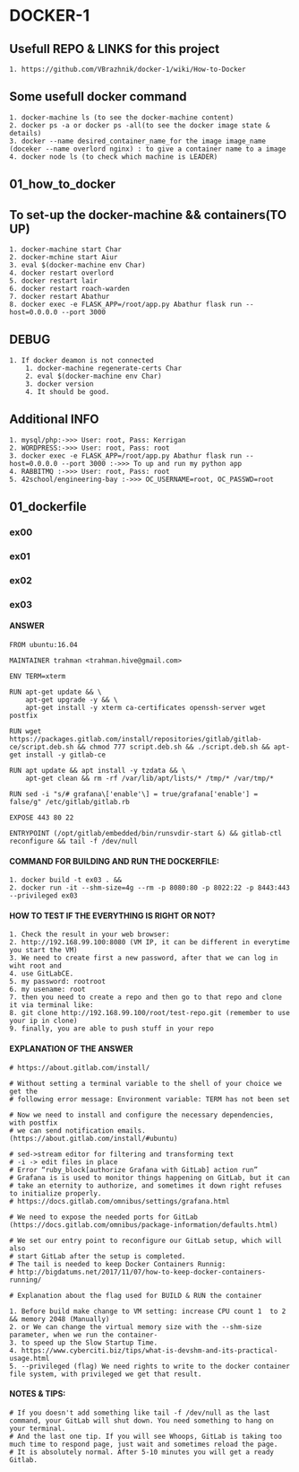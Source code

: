 # DOCKER-1



## Usefull REPO & LINKS for this project

	1. https://github.com/VBrazhnik/docker-1/wiki/How-to-Docker

## Some usefull docker command

	1. docker-machine ls (to see the docker-machine content)
	2. docker ps -a or docker ps -all(to see the docker image state & details)
	3. docker --name desired_container_name_for the image image_name (doceker --name overlord nginx) : to give a container name to a image
	4. docker node ls (to check which machine is LEADER)

## 01_how_to_docker

## To set-up the docker-machine && containers(TO UP)

	1. docker-machine start Char
	2. docker-mchine start Aiur
	3. eval $(docker-machine env Char)
	4. docker restart overlord
	5. docker restart lair
	6. docker restart roach-warden
	7. docker restart Abathur
	8. docker exec -e FLASK_APP=/root/app.py Abathur flask run --host=0.0.0.0 --port 3000

## DEBUG

	1. If docker deamon is not connected
      	1. docker-machine regenerate-certs Char
      	2. eval $(docker-machine env Char)
      	3. docker version
      	4. It should be good.

## Additional INFO

	1. mysql/php:->>> User: root, Pass: Kerrigan
	2. WORDPRESS:->>> User: root, Pass: root
	3. docker exec -e FLASK_APP=/root/app.py Abathur flask run --host=0.0.0.0 --port 3000 :->>> To up and run my python app
	4. RABBITMQ :->>> User: root, Pass: root
	5. 42school/engineering-bay :->>> OC_USERNAME=root, OC_PASSWD=root


## 01_dockerfile

### ex00

### ex01

### ex02

### ex03

#### ANSWER
```
FROM ubuntu:16.04

MAINTAINER trahman <trahman.hive@gmail.com>

ENV TERM=xterm

RUN apt-get update && \
	apt-get upgrade -y && \
	apt-get install -y xterm ca-certificates openssh-server wget postfix

RUN wget https://packages.gitlab.com/install/repositories/gitlab/gitlab-ce/script.deb.sh && chmod 777 script.deb.sh && ./script.deb.sh && apt-get install -y gitlab-ce

RUN apt update && apt install -y tzdata && \
	apt-get clean && rm -rf /var/lib/apt/lists/* /tmp/* /var/tmp/*

RUN sed -i "s/# grafana\['enable'\] = true/grafana['enable'] = false/g" /etc/gitlab/gitlab.rb

EXPOSE 443 80 22

ENTRYPOINT (/opt/gitlab/embedded/bin/runsvdir-start &) && gitlab-ctl reconfigure && tail -f /dev/null
```
#### COMMAND FOR BUILDING AND RUN THE DOCKERFILE:
```
1. docker build -t ex03 . &&
2. docker run -it --shm-size=4g --rm -p 8080:80 -p 8022:22 -p 8443:443 --privileged ex03
```

#### HOW TO TEST IF THE EVERYTHING IS RIGHT OR NOT?
```
1. Check the result in your web browser:
2. http://192.168.99.100:8080 (VM IP, it can be different in everytime you start the VM)
3. We need to create first a new password, after that we can log in wiht root and
4. use GitLabCE.
5. my password: rootroot
6. my usename: root
7. then you need to create a repo and then go to that repo and clone it via terminal like:
8. git clone http://192.168.99.100/root/test-repo.git (remember to use your ip in clone)
9. finally, you are able to push stuff in your repo
```

#### EXPLANATION OF THE ANSWER

```
# https://about.gitlab.com/install/

# Without setting a terminal variable to the shell of your choice we get the 
# following error message: Environment variable: TERM has not been set

# Now we need to install and configure the necessary dependencies, with postfix
# we can send notification emails. (https://about.gitlab.com/install/#ubuntu)

# sed->stream editor for filtering and transforming text
# -i -> edit files in place
# Error “ruby_block[authorize Grafana with GitLab] action run”
# Grafana is is used to monitor things happening on GitLab, but it can 
# take an eternity to authorize, and sometimes it down right refuses to initialize properly.
# https://docs.gitlab.com/omnibus/settings/grafana.html

# We need to expose the needed ports for GitLab (https://docs.gitlab.com/omnibus/package-information/defaults.html)

# We set our entry point to reconfigure our GitLab setup, which will also
# start GitLab after the setup is completed.
# The tail is needed to keep Docker Containers Runnig:
# http://bigdatums.net/2017/11/07/how-to-keep-docker-containers-running/

# Explanation about the flag used for BUILD & RUN the container

1. Before build make change to VM setting: increase CPU count 1  to 2 && memory 2048 (Manually)
2. or We can change the virtual memory size with the --shm-size parameter, when we run the container-
3. to speed up the Slow Startup Time.
4. https://www.cyberciti.biz/tips/what-is-devshm-and-its-practical-usage.html
5. --privileged (flag) We need rights to write to the docker container file system, with privileged we get that result.
```


#### NOTES & TIPS:
```
# If you doesn't add something like tail -f /dev/null as the last command, your GitLab will shut down. You need something to hang on your terminal.
# And the last one tip. If you will see Whoops, GitLab is taking too much time to respond page, just wait and sometimes reload the page. 
# It is absolutely normal. After 5-10 minutes you will get a ready Gitlab.
```